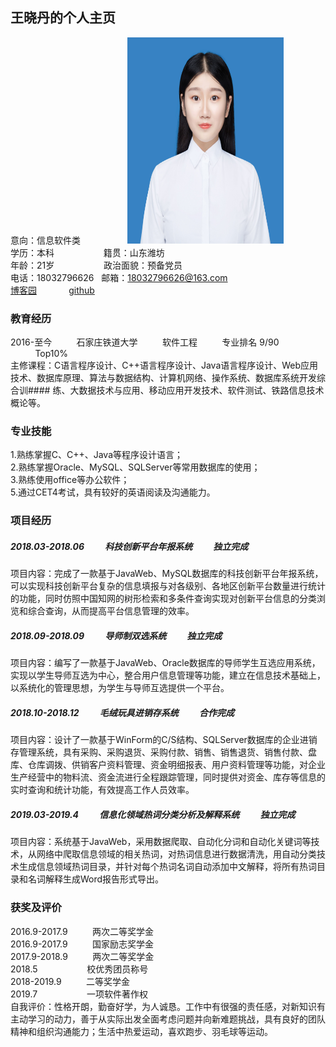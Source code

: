 ## 王晓丹的个人主页

意向：信息软件类&nbsp;&nbsp;&nbsp;&nbsp;&nbsp;&nbsp;&nbsp;&nbsp;&nbsp;&nbsp;&nbsp;&nbsp;&nbsp;&nbsp;&nbsp;&nbsp;&nbsp;&nbsp;
<img src="https://github.com/WangXiaoDangt/wangxiaodangt.github.com/blob/master/王晓丹.jpg"  height="330" width="250">  
学历：本科&nbsp;&nbsp;&nbsp;&nbsp;&nbsp;&nbsp;&nbsp;&nbsp;&nbsp;&nbsp;&nbsp;&nbsp;&nbsp;&nbsp;&nbsp;&nbsp;&nbsp;&nbsp;&nbsp;&nbsp;籍贯：山东潍坊  
年龄：21岁&nbsp;&nbsp;&nbsp;&nbsp;&nbsp;&nbsp;&nbsp;&nbsp;&nbsp;&nbsp;&nbsp;&nbsp;&nbsp;&nbsp;&nbsp;&nbsp;&nbsp;&nbsp;&nbsp;&nbsp;政治面貌：预备党员  
电话：18032796626&nbsp;&nbsp;&nbsp;邮箱：18032796626@163.com  
[博客园](https://www.cnblogs.com/wxd136/)&nbsp;&nbsp;&nbsp;&nbsp;&nbsp;&nbsp;&nbsp;&nbsp;&nbsp;&nbsp;&nbsp;&nbsp; [github](https://github.com/WangXiaoDangt)  

### 教育经历
2016-至今&nbsp;&nbsp;&nbsp;&nbsp;&nbsp;&nbsp;&nbsp;&nbsp;&nbsp;&nbsp;石家庄铁道大学&nbsp;&nbsp;&nbsp;&nbsp;&nbsp;&nbsp;&nbsp;&nbsp;&nbsp;&nbsp;软件工程&nbsp;&nbsp;&nbsp;&nbsp;&nbsp;&nbsp;&nbsp;&nbsp;&nbsp;&nbsp;专业排名 9/90 &nbsp;&nbsp;&nbsp;&nbsp;&nbsp;&nbsp;&nbsp;&nbsp;&nbsp;&nbsp;Top10%  
主修课程：C语言程序设计、C++语言程序设计、Java语言程序设计、Web应用技术、数据库原理、算法与数据结构、计算机网络、操作系统、数据库系统开发综合训#### 练、大数据技术与应用、移动应用开发技术、软件测试、铁路信息技术概论等。  

### 专业技能                       
1.熟练掌握C、C++、Java等程序设计语言；  
2.熟练掌握Oracle、MySQL、SQLServer等常用数据库的使用；  
3.熟练使用office等办公软件；  
5.通过CET4考试，具有较好的英语阅读及沟通能力。  

### 项目经历
##### 2018.03-2018.06&nbsp;&nbsp;&nbsp;&nbsp;&nbsp;&nbsp;&nbsp;&nbsp;&nbsp;&nbsp;科技创新平台年报系统&nbsp;&nbsp;&nbsp;&nbsp;&nbsp;&nbsp;&nbsp;&nbsp;&nbsp;&nbsp;独立完成  
项目内容：完成了一款基于JavaWeb、MySQL数据库的科技创新平台年报系统，可以实现科技创新平台复杂的信息填报与对各级别、各地区创新平台数量进行统计的功能，同时仿照中国知网的树形检索和多条件查询实现对创新平台信息的分类浏览和综合查询，从而提高平台信息管理的效率。
##### 2018.09-2018.09&nbsp;&nbsp;&nbsp;&nbsp;&nbsp;&nbsp;&nbsp;&nbsp;&nbsp;&nbsp;导师制双选系统&nbsp;&nbsp;&nbsp;&nbsp;&nbsp;&nbsp;&nbsp;&nbsp;&nbsp;&nbsp;独立完成  
项目内容：编写了一款基于JavaWeb、Oracle数据库的导师学生互选应用系统，实现以学生导师互选为中心，整合用户信息管理等功能，建立在信息技术基础上，以系统化的管理思想，为学生与导师互选提供一个平台。
##### 2018.10-2018.12&nbsp;&nbsp;&nbsp;&nbsp;&nbsp;&nbsp;&nbsp;&nbsp;&nbsp;&nbsp;毛绒玩具进销存系统&nbsp;&nbsp;&nbsp;&nbsp;&nbsp;&nbsp;&nbsp;&nbsp;&nbsp;&nbsp;合作完成  
项目内容：设计了一款基于WinForm的C/S结构、SQLServer数据库的企业进销存管理系统，具有采购、采购退货、采购付款、销售、销售退货、销售付款、盘库、仓库调拨、供销客户资料管理、资金明细报表、用户资料管理等功能，对企业生产经营中的物料流、资金流进行全程跟踪管理，同时提供对资金、库存等信息的实时查询和统计功能，有效提高工作人员效率。
##### 2019.03-2019.4&nbsp;&nbsp;&nbsp;&nbsp;&nbsp;&nbsp;&nbsp;&nbsp;&nbsp;&nbsp;信息化领域热词分类分析及解释系统&nbsp;&nbsp;&nbsp;&nbsp;&nbsp;&nbsp;&nbsp;&nbsp;&nbsp;&nbsp;独立完成  
项目内容：系统基于JavaWeb，采用数据爬取、自动化分词和自动化关键词等技术，从网络中爬取信息领域的相关热词，对热词信息进行数据清洗，用自动分类技术生成信息领域热词目录，并针对每个热词名词自动添加中文解释，将所有热词目录和名词解释生成Word报告形式导出。

### 获奖及评价
2016.9-2017.9&nbsp;&nbsp;&nbsp;&nbsp;&nbsp;&nbsp;&nbsp;&nbsp;&nbsp;&nbsp;两次二等奖学金  
2016.9-2017.9&nbsp;&nbsp;&nbsp;&nbsp;&nbsp;&nbsp;&nbsp;&nbsp;&nbsp;&nbsp;国家励志奖学金  
2017.9-2018.9&nbsp;&nbsp;&nbsp;&nbsp;&nbsp;&nbsp;&nbsp;&nbsp;&nbsp;&nbsp;两次二等奖学金  
2018.5&nbsp;&nbsp;&nbsp;&nbsp;&nbsp;&nbsp;&nbsp;&nbsp;&nbsp;&nbsp;&nbsp;&nbsp;&nbsp;&nbsp;&nbsp;&nbsp;&nbsp;&nbsp;&nbsp;&nbsp;校优秀团员称号  
2018-2019.9&nbsp;&nbsp;&nbsp;&nbsp;&nbsp;&nbsp;&nbsp;&nbsp;&nbsp;&nbsp;二等奖学金        
2019.7&nbsp;&nbsp;&nbsp;&nbsp;&nbsp;&nbsp;&nbsp;&nbsp;&nbsp;&nbsp;&nbsp;&nbsp;&nbsp;&nbsp;&nbsp;&nbsp;&nbsp;&nbsp;&nbsp;&nbsp;一项软件著作权  
自我评价：性格开朗，勤奋好学，为人诚恳。工作中有很强的责任感，对新知识有主动学习的动力，善于从实际出发全面考虑问题并向新难题挑战，具有良好的团队精神和组织沟通能力；生活中热爱运动，喜欢跑步、羽毛球等运动。

